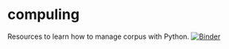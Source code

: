 # compuling
Resources to learn how to manage corpus with Python.
[![Binder](https://mybinder.org/badge_logo.svg)](https://mybinder.org/v2/gh/Alex-bzh/compuling/master)
